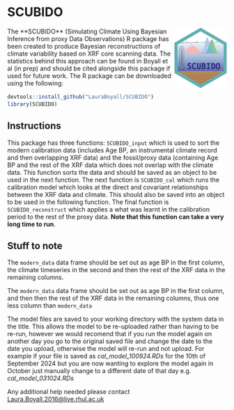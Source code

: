 # SCUBIDO
<img src="man/SCUBIDO logo .png" align="right" width="120" />
The **SCUBIDO** (Simulating Climate Using Bayesian Inference from proxy Data Observations) R package has been created to produce Bayesian reconstructions of climate variability based on XRF core scanning data. 
The statistics behind this approach can be found in Boyall et al (in prep) and should be cited alongside this package if used for future work. 
The R package can be downloaded using the following:

```r
devtools::install_github("LauraBoyall/SCUBIDO")
library(SCUBIDO)
```

## Instructions
This package has three functions: `SCUBIDO_input` which is used to sort the modern calibration data (includes Age BP, an instrumental 
climate record and then overlapping XRF data) and the fossil/proxy data (containing Age BP and the rest of the XRF data which does not overlap with the climate data. 
This function sorts the data and should be saved as an object to be used in the next function. 
The next function is `SCUBIDO_cal` which runs the calibration model which looks at the direct and covariant relationships between the XRF data and climate. This should also be saved into an 
object to be used in the following function. 
The final function is `SCUBIDO_reconstruct` which applies a what was learnt in the calibration period to the rest of the proxy data. **Note that this function can take a very long time to run**. 

## Stuff to note
The `modern_data` data frame should be set out as age BP in the first column, the climate timeseries in the second and then the rest of the XRF data in the remaining columns.

The `modern_data` data frame should be set out as age BP in the first column, and then then the rest of the XRF data in the remaining columns, thus one less column than `modern_data`

The model files are saved to your working directory with the system data in the title. This allows the model to be re-uploaded rather than having to be re-run, however we would recomend that 
if you run the model again on another day you go to the original saved file and change the date to the date you upload, otherwise the model will re-run and not upload. 
For example if your file is saved as *cal_model_100924.RDs* for the 10th of September 2024 but you are now wanting to explore the model again in October just manually change to a different 
date of that day e.g. *cal_model_031024.RDs*

Any additional help needed please contact Laura.Boyall.2016@live.rhul.ac.uk
